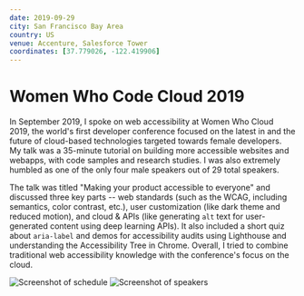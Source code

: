 ```yaml
---
date: 2019-09-29
city: San Francisco Bay Area
country: US
venue: Accenture, Salesforce Tower
coordinates: [37.779026, -122.419906]
---
```


# Women Who Code Cloud 2019

In September 2019, I spoke on web accessibility at Women Who Cloud 2019, the world's first developer conference focused on the latest in and the future of cloud-based technologies targeted towards female developers. My talk was a 35-minute tutorial on building more accessible websites and webapps, with code samples and research studies. I was also extremely humbled as one of the only four male speakers out of 29 total speakers.

The talk was titled "Making your product accessible to everyone" and discussed three key parts -- web standards (such as the WCAG, including semantics, color contrast, etc.), user customization (like dark theme and reduced motion), and cloud & APIs (like generating `alt` text for user-generated content using deep learning APIs). It also included a short quiz about `aria-label` and demos for accessibility audits using Lighthouse and understanding the Accessibility Tree in Chrome. Overall, I tried to combine traditional web accessibility knowledge with the conference's focus on the cloud.

![Screenshot of schedule](https://user-images.githubusercontent.com/2841780/97717853-45771180-1aeb-11eb-8ea6-3ffbc7266426.png)
![Screenshot of speakers](https://user-images.githubusercontent.com/2841780/97718129-92f37e80-1aeb-11eb-9768-9b46e37bb448.png)
